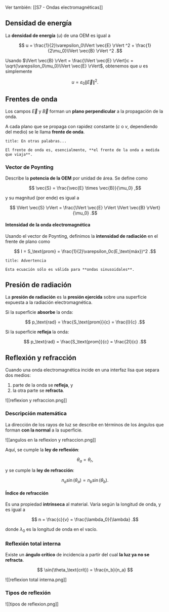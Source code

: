 Ver también: [[S7 - Ondas electromagnéticas]]

## Densidad de energía

La **densidad de energía** ($u$) de una OEM es igual a

$$
u = \frac{1}{2}\varepsilon_0\lVert \vec{E} \rVert ^2 + \frac{1}{2\mu_0}\lVert \vec{B} \rVert ^2
.$$

Usando $\lVert \vec{B} \rVert = \frac{\lVert \vec{E} \rVert}c = \sqrt{\varepsilon_0\mu_0}\lVert \vec{E} \rVert$, obtenemos que $u$ es simplemente

$$
u = \varepsilon_0\lVert \vec{E} \rVert ^2
.$$

## Frentes de onda

Los campos $\vec{E}$ y $\vec{B}$ forman un **plano perpendicular** a la propagación de la onda.

A cada plano que se propaga con rapidez constante ($c$ o $v$, dependiendo del medio) se le llama **frente de onda**.

```ad-seealso
title: En otras palabras...

El frente de onda es, esencialmente, **el frente de la onda a medida que viaja**.

```


### Vector de Poynting

Describe la **potencia de la OEM** por unidad de área. Se define como

$$
\vec{S} = \frac{\vec{E} \times \vec{B}}{\mu_0}
,$$

y su magnitud (por ende) es igual a

$$
\lVert \vec{S} \rVert = \frac{\lVert \vec{E} \rVert \lVert \vec{B} \rVert}{\mu_0}
.$$

#### Intensidad de la onda electromagnética

Usando el vector de Poynting, definimos la **intensidad de radiación** en el frente de plano como

$$
I = S_\text{prom} = \frac{1}{2}\varepsilon_0c(E_\text{máx})^2
.$$

```ad-warning
title: Advertencia

Esta ecuación sólo es válida para **ondas sinusoidales**.

```

## Presión de radiación

La **presión de radiación** es la **presión ejercida** sobre una superficie expuesta a la radiación electromagnética.

Si la superficie **absorbe** la onda:

$$
p_\text{rad} = \frac{S_\text{prom}}{c} = \frac{I}{c}
.$$

Si la superficie **refleja** la onda:

$$
p_\text{rad} = \frac{S_\text{prom}}{c} = \frac{2I}{c}
.$$

## Reflexión y refracción

Cuando una onda electromagnética incide en una interfaz lisa que separa dos medios:

1. parte de la onda se **refleja**, y
2. la otra parte se **refracta**.

![[reflexion y refraccion.png]]

### Descripción matemática

La dirección de los rayos de luz se describe en términos de los ángulos que forman **con la normal** a la superficie.

![[angulos en la reflexion y refraccion.png]]

Aquí, se cumple la **ley de reflexión**:

$$
\theta_a = \theta_r
,$$

y se cumple la **ley de refracción**:

$$
n_a\sin(\theta_a) = n_b\sin(\theta_b)
.$$

#### Índice de refracción

Es una propiedad **intrínseca** al material. Varía según la longitud de onda, y es igual a

$$
n = \frac{c}{v} = \frac{\lambda_0}{\lambda}
.$$

donde $\lambda_0$ es la longitud de onda en el vacío.

### Reflexión total interna

Existe un **ángulo crítico** de incidencia a partir del cual **la luz ya no se refracta**.

$$
\sin(\theta_\text{crít}) = \frac{n_b}{n_a}
$$

![[reflexion total interna.png]]

### Tipos de reflexión

![[tipos de reflexion.png]]
